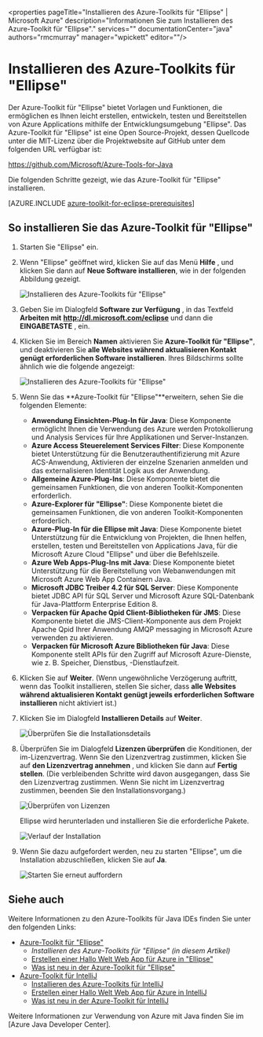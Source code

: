 <properties
    pageTitle="Installieren des Azure-Toolkits für "Ellipse" | Microsoft Azure"
    description="Informationen Sie zum Installieren des Azure-Toolkit für "Ellipse"."
    services=""
    documentationCenter="java"
    authors="rmcmurray"
    manager="wpickett"
    editor=""/>

<tags
    ms.service="multiple"
    ms.workload="na"
    ms.tgt_pltfrm="multiple"
    ms.devlang="Java"
    ms.topic="article"
    ms.date="08/11/2016" 
    ms.author="robmcm"/>

<!-- Legacy MSDN URL = https://msdn.microsoft.com/library/azure/hh690946.aspx -->

# <a name="installing-the-azure-toolkit-for-eclipse"></a>Installieren des Azure-Toolkits für "Ellipse"

Der Azure-Toolkit für "Ellipse" bietet Vorlagen und Funktionen, die ermöglichen es Ihnen leicht erstellen, entwickeln, testen und Bereitstellen von Azure Applications mithilfe der Entwicklungsumgebung "Ellipse". Das Azure-Toolkit für "Ellipse" ist eine Open Source-Projekt, dessen Quellcode unter die MIT-Lizenz über die Projektwebsite auf GitHub unter dem folgenden URL verfügbar ist:

<https://github.com/Microsoft/Azure-Tools-for-Java>

Die folgenden Schritte gezeigt, wie das Azure-Toolkit für "Ellipse" installieren.

[AZURE.INCLUDE [azure-toolkit-for-eclipse-prerequisites](../includes/azure-toolkit-for-eclipse-prerequisites.md)]

## <a name="to-install-the-azure-toolkit-for-eclipse"></a>So installieren Sie das Azure-Toolkit für "Ellipse"

1. Starten Sie "Ellipse" ein.

1. Wenn "Ellipse" geöffnet wird, klicken Sie auf das Menü **Hilfe** , und klicken Sie dann auf **Neue Software installieren**, wie in der folgenden Abbildung gezeigt.

    ![Installieren des Azure-Toolkits für "Ellipse"][01]

1. Geben Sie im Dialogfeld **Software zur Verfügung** , in das Textfeld **Arbeiten mit** **http://dl.microsoft.com/eclipse** und dann die **EINGABETASTE** , ein.

1. Klicken Sie im Bereich **Namen** aktivieren Sie **Azure-Toolkit für "Ellipse"**, und deaktivieren Sie **alle Websites während aktualisieren Kontakt genügt erforderlichen Software installieren**. Ihres Bildschirms sollte ähnlich wie die folgende angezeigt:

    ![Installieren des Azure-Toolkits für "Ellipse"][02]

1. Wenn Sie das **Azure-Toolkit für "Ellipse"**erweitern, sehen Sie die folgenden Elemente:

    * **Anwendung Einsichten-Plug-In für Java**: Diese Komponente ermöglicht Ihnen die Verwendung des Azure werden Protokollierung und Analysis Services für Ihre Applikationen und Server-Instanzen.
    * **Azure Access Steuerelement Services Filter**: Diese Komponente bietet Unterstützung für die Benutzerauthentifizierung mit Azure ACS-Anwendung, Aktivieren der einzelne Szenarien anmelden und das externalisieren Identität Logik aus der Anwendung.
    * **Allgemeine Azure-Plug-Ins**: Diese Komponente bietet die gemeinsamen Funktionen, die von anderen Toolkit-Komponenten erforderlich.
    * **Azure-Explorer für "Ellipse"**: Diese Komponente bietet die gemeinsamen Funktionen, die von anderen Toolkit-Komponenten erforderlich.
    * **Azure-Plug-In für die Ellipse mit Java**: Diese Komponente bietet Unterstützung für die Entwicklung von Projekten, die Ihnen helfen, erstellen, testen und Bereitstellen von Applications Java, für die Microsoft Azure Cloud "Ellipse" und über die Befehlszeile.
    * **Azure Web Apps-Plug-Ins mit Java**: Diese Komponente bietet Unterstützung für die Bereitstellung von Webanwendungen mit Microsoft Azure Web App Containern Java.
    * **Microsoft JDBC Treiber 4.2 für SQL Server**: Diese Komponente bietet JDBC API für SQL Server und Microsoft Azure SQL-Datenbank für Java-Plattform Enterprise Edition 8.
    * **Verpacken für Apache Qpid Client-Bibliotheken für JMS**: Diese Komponente bietet die JMS-Client-Komponente aus dem Projekt Apache Qpid Ihrer Anwendung AMQP messaging in Microsoft Azure verwenden zu aktivieren.
    * **Verpacken für Microsoft Azure Bibliotheken für Java**: Diese Komponente stellt APIs für den Zugriff auf Microsoft Azure-Dienste, wie z. B. Speicher, Dienstbus, -Dienstlaufzeit.

1. Klicken Sie auf **Weiter**. (Wenn ungewöhnliche Verzögerung auftritt, wenn das Toolkit installieren, stellen Sie sicher, dass **alle Websites während aktualisieren Kontakt genügt jeweils erforderlichen Software installieren** nicht aktiviert ist.)

1. Klicken Sie im Dialogfeld **Installieren Details** auf **Weiter**.

    ![Überprüfen Sie die Installationsdetails][03]

1. Überprüfen Sie im Dialogfeld **Lizenzen überprüfen** die Konditionen, der im-Lizenzvertrag. Wenn Sie den Lizenzvertrag zustimmen, klicken Sie auf **den Lizenzvertrag annehmen** , und klicken Sie dann auf **Fertig stellen**. (Die verbleibenden Schritte wird davon ausgegangen, dass Sie den Lizenzvertrag zustimmen. Wenn Sie nicht im Lizenzvertrag zustimmen, beenden Sie den Installationsvorgang.)

    ![Überprüfen von Lizenzen][04]

    Ellipse wird herunterladen und installieren Sie die erforderliche Pakete.

    ![Verlauf der Installation][05]

1. Wenn Sie dazu aufgefordert werden, neu zu starten "Ellipse", um die Installation abzuschließen, klicken Sie auf **Ja**.

    ![Starten Sie erneut auffordern][06]

## <a name="see-also"></a>Siehe auch

Weitere Informationen zu den Azure-Toolkits für Java IDEs finden Sie unter den folgenden Links:

- [Azure-Toolkit für "Ellipse"]
  - *Installieren des Azure-Toolkits für "Ellipse" (in diesem Artikel)*
  - [Erstellen einer Hallo Welt Web App für Azure in "Ellipse"]
  - [Was ist neu in der Azure-Toolkit für "Ellipse"]
- [Azure-Toolkit für IntelliJ]
  - [Installieren des Azure-Toolkits für IntelliJ]
  - [Erstellen einer Hallo Welt Web App für Azure in IntelliJ]
  - [Was ist neu in der Azure-Toolkit für IntelliJ]

Weitere Informationen zur Verwendung von Azure mit Java finden Sie im [Azure Java Developer Center].

<!-- URL List -->

[Azure-Toolkit für "Ellipse"]: ./azure-toolkit-for-eclipse.md
[Azure-Toolkit für IntelliJ]: ./azure-toolkit-for-intellij.md
[Erstellen einer Hallo Welt Web App für Azure in "Ellipse"]: ./app-service-web/app-service-web-eclipse-create-hello-world-web-app.md
[Erstellen einer Hallo Welt Web App für Azure in IntelliJ]: ./app-service-web/app-service-web-intellij-create-hello-world-web-app.md
[Installing the Azure Toolkit for Eclipse]: ./azure-toolkit-for-eclipse-installation.md
[Installieren des Azure-Toolkits für IntelliJ]: ./azure-toolkit-for-intellij-installation.md
[Was ist neu in der Azure-Toolkit für "Ellipse"]: ./azure-toolkit-for-eclipse-whats-new.md
[Was ist neu in der Azure-Toolkit für IntelliJ]: ./azure-toolkit-for-intellij-whats-new.md

[Azure Java-Entwicklercenter]: https://azure.microsoft.com/develop/java/

<!-- IMG List -->

[01]: ./media/azure-toolkit-for-eclipse-installation/eclipse-installation-01.png
[02]: ./media/azure-toolkit-for-eclipse-installation/eclipse-installation-02.png
[03]: ./media/azure-toolkit-for-eclipse-installation/eclipse-installation-03.png
[04]: ./media/azure-toolkit-for-eclipse-installation/eclipse-installation-04.png
[05]: ./media/azure-toolkit-for-eclipse-installation/eclipse-installation-05.png
[06]: ./media/azure-toolkit-for-eclipse-installation/eclipse-installation-06.png

